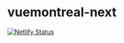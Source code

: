 # vuemontreal-next

[![Netlify Status](https://api.netlify.com/api/v1/badges/e2424f31-4626-483e-8e1c-e558c921c6d5/deploy-status)](https://app.netlify.com/sites/agitated-gates-c6a836/deploys)
